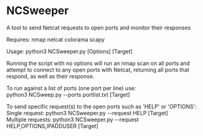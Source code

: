 # NCSweeper
A tool to send Netcat requests to open ports and monitor their responses
  
Requires:
nmap
netcat
colorama
scapy
  
Usage:
python3 NCSweeper.py [Options] [Target]
  
Running the script with no options will run an nmap scan on all ports and attempt to connect to any open ports with Netcat, returning all ports that respond, as well as their response.

To run against a list of ports (one port per line) use:  
python3 NCSweep.py --ports portlist.txt [Target]
  
To send specific request(s) to the open ports such as 'HELP' or 'OPTIONS':  
Single request: python3 NCSweeper.py --request HELP [Target]  
Multiple requests: python3 NCSweeper.py --request HELP,OPTIONS,IPADDUSER [Target]
